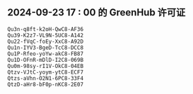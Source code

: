 ## 2024-09-23 17 : 00 的 GreenHub 许可证
```
Qu3n-q8ft-k2oH-QwC8-AF36
Qu39-K2z7-VL9N-5UC8-A142
Qu22-fVqC-foEy-XxC8-A92D
Qu1n-IYV3-BgeD-TcC8-DCC8
Qu1P-Rfeo-yoYw-akC8-FB87
Qu1D-OFnR-mDlD-I2C8-069B
Qu0m-98sy-rI1V-OkC8-04EB
Qtzv-VJtC-yoym-ytC8-ECF7
Qtzs-aVhn-O2N1-6PC8-33F4
QtzD-aHr8-bF0p-nKC8-2E07
```
